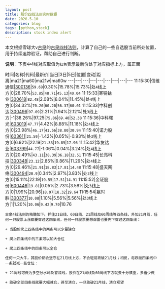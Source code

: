 ```yaml
---
layout: post
title: 股价四线法则实时数据
date: 2020-5-10
categories: blog
tags: [python,stock]
description: stock index alert
---
```



本文根据雪球大v[古泉](https://xueqiu.com/u/7148646888)的[古泉四线法则](https://xueqiu.com/7148646888/130498192)，计算了自己的一些自选股当前所处位置，用于持续追踪验证，帮助自己进行判断。

**说明**：下表中4线对应取值为`红色`表示最新价处于对应指标上方，属正面

时间|名称|代码|最新价|当日|3日|5日|位置|变动|距离|ma21|ma60|ma21w|ma60w
---|---|---|---|---|---|---|---|---
11:15:30|信维通信|[300136](https://xueqiu.com/S/SZ300136)|`59.69`|0.30%|15.78%|15.73%|处`4`线上方|0|28.70%|`53.85`|`48.71`|`45.13`|`40.04`
11:15:33|寒锐钴业|[300618](https://xueqiu.com/S/SZ300618)|`82.48`|2.08%|8.04%|11.45%|处`4`线上方|0|34.32%|`70.20`|`60.20`|`56.37`|`60.01`
11:15:33|中科创达|[300496](https://xueqiu.com/S/SZ300496)|`97.09`|2.21%|1.94%|2.12%|处`3`线上方|-1|38.26%|97.25|`75.86`|`69.40`|`52.38`
11:15:36|中科曙光|[603019](https://xueqiu.com/S/SH603019)|`47.77`|4.42%|8.88%|11.18%|处`4`线上方|0|23.98%|`46.17`|`41.56`|`38.80`|`30.94`
11:15:40|诺力股份|[603611](https://xueqiu.com/S/SH603611)|`21.59`|-1.42%|0.05%|-0.93%|处`3`线上方|0|6.92%|22.19|`21.33`|`19.85`|`17.96`
11:15:42|华友钴业|[603799](https://xueqiu.com/S/SH603799)|`44.77`|-1.06%|0.04%|3.24%|处`4`线上方|0|20.49%|`43.11`|`38.39`|`36.18`|`32.51`
11:15:45|长亮科技|[300348](https://xueqiu.com/S/SZ300348)|`23.12`|2.85%|9.86%|11.29%|处`4`线上方|0|29.46%|`21.91`|`18.83`|`17.81`|`14.48`
11:15:48|盛天网络|[300494](https://xueqiu.com/S/SZ300494)|`20.9`|0.34%|2.97%|3.83%|处`3`线上方|0|15.11%|22.19|`19.55`|`17.51`|`14.91`
11:15:52|金证股份|[600446](https://xueqiu.com/S/SH600446)|`19.81`|0.05%|2.73%|3.58%|处`3`线上方|0|1.99%|20.96|`18.97`|`18.32`|`19.64`
11:15:54|赢时胜|[300377](https://xueqiu.com/S/SZ300377)|`10.08`|1.10%|5.56%|5.56%|处`3`线上方|1|1.20%|`10.06`|`9.42`|`9.70`|10.76

```
古泉4线法则的精髓如下。抓住21日线、60日线、21周线及60周线等四条线，外加21月线，任何一只股票上涨都要穿过这四条线，任何一只股票要想爆雷也要先下穿过这四条线：

+ 当股价爬上四条线中的两条可以少量建仓

+ 爬上四条线中的三条可以加大仓位

+ 爬上四条线中的四条可以全仓

任何一只大牛，其股价都会坚守在21月线上方，不会轻易跌破21月线；相反，每跌破四条线中一条就减一些仓位：

+ 21周线可做为多空分水岭及警戒线，股价在21周线及60周线下方就要十分慎重，多看少做

+ 跌破全部四条线就要大幅减仓，甚至清仓，一旦跌破21月线，清仓观望
```